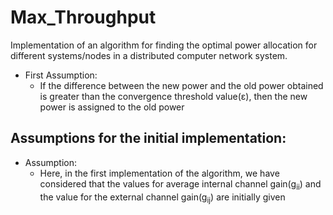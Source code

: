 # Max_Throughput
Implementation of an algorithm for finding the optimal power allocation for different systems/nodes in a distributed computer network system.
* First Assumption:
  - If the difference between the new power and the old power obtained is greater than the convergence threshold value(ε), then the new power is assigned to the old power

## Assumptions for the initial implementation:
* Assumption:
  - Here, in the first implementation of the algorithm, we have considered that the values for average internal channel gain(g<sub>ii</sub>) and the value for the external channel gain(g<sub>ij</sub>) are initially given 
